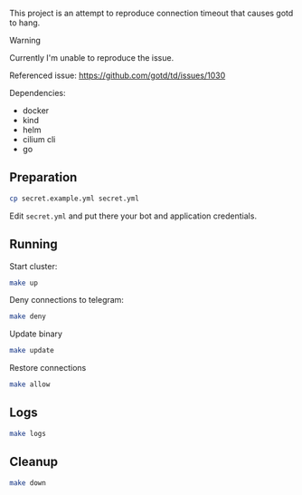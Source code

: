 This project is an attempt to reproduce connection timeout that causes gotd to hang.

> [!WARNING]
> Currently I'm unable to reproduce the issue.

Referenced issue: https://github.com/gotd/td/issues/1030

Dependencies:
- docker
- kind
- helm
- cilium cli
- go

## Preparation

```bash
cp secret.example.yml secret.yml
```

Edit `secret.yml` and put there your bot and application credentials.

## Running

Start cluster:

```bash
make up
```

Deny connections to telegram:
```bash
make deny
```

Update binary
```bash
make update
```

Restore connections
```bash
make allow
```

## Logs

```bash
make logs
```

## Cleanup

```bash
make down
```
